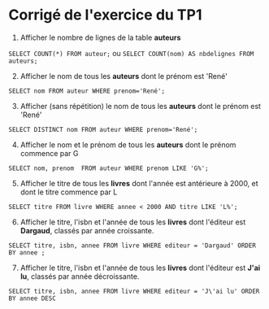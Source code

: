 # Corrigé de l'exercice du TP1


1. Afficher le nombre de lignes de la table **auteurs**

`SELECT COUNT(*) FROM auteur;`
ou
`SELECT COUNT(nom) AS nbdelignes FROM auteurs;`

2. Afficher le nom de tous les **auteurs** dont le prénom est 'René'

`SELECT nom FROM auteur WHERE prenom='René';` 

3. Afficher (sans répétition) le nom de tous les **auteurs** dont le prénom est 'René'

`SELECT DISTINCT nom FROM auteur WHERE prenom='René';`

4. Afficher le nom et le prénom de tous les **auteurs** dont le prénom commence par G

`SELECT nom, prenom  FROM auteur WHERE prenom LIKE 'G%';`

5. Afficher le titre de tous les **livres** dont l'année est antérieure à 2000, et dont le titre commence par L

`SELECT titre
FROM livre
WHERE annee < 2000 AND titre LIKE 'L%';`

6. Afficher le titre, l'isbn et l'année de tous les **livres** dont l'éditeur est **Dargaud**, classés par année croissante.

`SELECT titre, isbn, annee FROM livre
WHERE editeur = 'Dargaud'
ORDER BY annee ;`

7. Afficher le titre, l'isbn et l'année de tous les **livres** dont l'éditeur est **J'ai lu**, classés par année décroissante.

`SELECT titre, isbn, annee FROM livre WHERE editeur = 'J\'ai lu' ORDER BY annee DESC`

